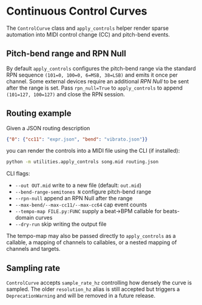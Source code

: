 # Continuous Control Curves

The `ControlCurve` class and `apply_controls` helper render sparse automation into
MIDI control change (CC) and pitch-bend events.

## Pitch-bend range and RPN Null

By default `apply_controls` configures the pitch-bend range via the standard RPN
sequence `(101=0, 100=0, 6=MSB, 38=LSB)` and emits it once per channel. Some
external devices require an additional *RPN Null* to be sent after the range is
set. Pass `rpn_null=True` to `apply_controls` to append `(101=127, 100=127)` and
close the RPN session.

## Routing example

Given a JSON routing description

```json
{"0": {"cc11": "expr.json", "bend": "vibrato.json"}}
```

you can render the controls into a MIDI file using the CLI (if installed):

```bash
python -m utilities.apply_controls song.mid routing.json
```

CLI flags:

- `--out OUT.mid` write to a new file (default: `out.mid`)
- `--bend-range-semitones N` configure pitch-bend range
- `--rpn-null` append an RPN Null after the range
- `--max-bend/--max-cc11/--max-cc64` cap event counts
- `--tempo-map FILE.py:FUNC` supply a beat→BPM callable for beats-domain curves
- `--dry-run` skip writing the output file

The tempo-map may also be passed directly to `apply_controls` as a callable, a
mapping of channels to callables, or a nested mapping of channels and targets.

## Sampling rate

`ControlCurve` accepts `sample_rate_hz` controlling how densely the curve is
sampled. The older `resolution_hz` alias is still accepted but triggers a
`DeprecationWarning` and will be removed in a future release.
